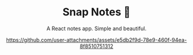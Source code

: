 <h1 align="center"> 
  Snap Notes 📝
</h1>

<div align="center">
  <p>A React notes app. Simple and beautiful.</p>
  
  https://github.com/user-attachments/assets/e5db2f9d-78e9-460f-94ea-8f8510751312
</div>



